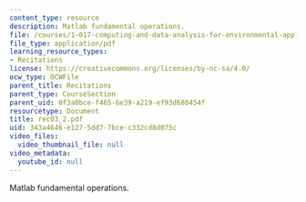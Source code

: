 ```yaml
---
content_type: resource
description: Matlab fundamental operations.
file: /courses/1-017-computing-and-data-analysis-for-environmental-applications-fall-2003/343a4646e1275dd77bcec332cd8d075c_rec03_2.pdf
file_type: application/pdf
learning_resource_types:
- Recitations
license: https://creativecommons.org/licenses/by-nc-sa/4.0/
ocw_type: OCWFile
parent_title: Recitations
parent_type: CourseSection
parent_uid: 0f3a0bce-f465-6e39-a219-ef93d680454f
resourcetype: Document
title: rec03_2.pdf
uid: 343a4646-e127-5dd7-7bce-c332cd8d075c
video_files:
  video_thumbnail_file: null
video_metadata:
  youtube_id: null
---
```

Matlab fundamental operations.